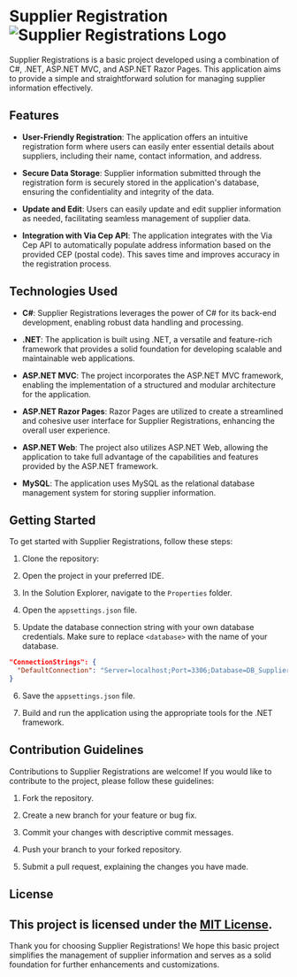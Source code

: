 # Supplier Registration ![Supplier Registrations Logo](wwwroot/favicon.ico)



Supplier Registrations is a basic project developed using a combination of C#, .NET, ASP.NET MVC, and ASP.NET Razor Pages. This application aims to provide a simple and straightforward solution for managing supplier information effectively.

## Features

- **User-Friendly Registration**: The application offers an intuitive registration form where users can easily enter essential details about suppliers, including their name, contact information, and address.

- **Secure Data Storage**: Supplier information submitted through the registration form is securely stored in the application's database, ensuring the confidentiality and integrity of the data.

- **Update and Edit**: Users can easily update and edit supplier information as needed, facilitating seamless management of supplier data.

- **Integration with Via Cep API**: The application integrates with the Via Cep API to automatically populate address information based on the provided CEP (postal code). This saves time and improves accuracy in the registration process.

## Technologies Used

- **C#**: Supplier Registrations leverages the power of C# for its back-end development, enabling robust data handling and processing.

- **.NET**: The application is built using .NET, a versatile and feature-rich framework that provides a solid foundation for developing scalable and maintainable web applications.

- **ASP.NET MVC**: The project incorporates the ASP.NET MVC framework, enabling the implementation of a structured and modular architecture for the application.

- **ASP.NET Razor Pages**: Razor Pages are utilized to create a streamlined and cohesive user interface for Supplier Registrations, enhancing the overall user experience.

- **ASP.NET Web**: The project also utilizes ASP.NET Web, allowing the application to take full advantage of the capabilities and features provided by the ASP.NET framework.
  
-  **MySQL**: The application uses MySQL as the relational database management system for storing supplier information.


## Getting Started

To get started with Supplier Registrations, follow these steps:

1. Clone the repository:
2. Open the project in your preferred IDE.

3. In the Solution Explorer, navigate to the `Properties` folder.

4. Open the `appsettings.json` file.

5. Update the database connection string with your own database credentials. Make sure to replace `<database>` with the name of your database.

 ```json
 "ConnectionStrings": {
   "DefaultConnection": "Server=localhost;Port=3306;Database=DB_Suppliers;user={AddYouUserHere};password={addYouPasswordHere};"
 }
 ```

6. Save the `appsettings.json` file.

7. Build and run the application using the appropriate tools for the .NET framework.

## Contribution Guidelines

Contributions to Supplier Registrations are welcome! If you would like to contribute to the project, please follow these guidelines:

1. Fork the repository.

2. Create a new branch for your feature or bug fix.

3. Commit your changes with descriptive commit messages.

4. Push your branch to your forked repository.

5. Submit a pull request, explaining the changes you have made.

## License

This project is licensed under the [MIT License](LICENSE).
---

Thank you for choosing Supplier Registrations! We hope this basic project simplifies the management of supplier information and serves as a solid foundation for further enhancements and customizations.
